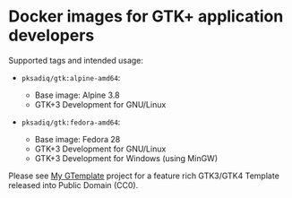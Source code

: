 # Docker images for GTK+ application developers


Supported tags and intended usage:

* `pksadiq/gtk:alpine-amd64`:
  * Base image: Alpine 3.8
  * GTK+3 Development for GNU/Linux

* `pksadiq/gtk:fedora-amd64`:
  * Base image: Fedora 28
  * GTK+3 Development for GNU/Linux
  * GTK+3 Development for Windows (using MinGW)
  

Please see [My GTemplate](https://www.sadiqpk.org/projects/my-gtemplate.html)
project for a feature rich GTK3/GTK4 Template released into
Public Domain (CC0).
